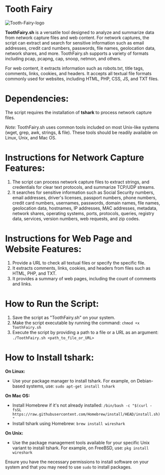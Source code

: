 # Tooth Fairy
![Tooth-Fairy-logo](https://github.com/NullRobot/Tooth-Fairy/assets/58863699/1c9d8134-b7da-4d38-a1ee-c8bb782ffbf6)

**ToothFairy.sh** is a versatile tool designed to analyze and summarize data from network capture files and web content. For network captures, the script can extract and search for sensitive information such as email addresses, credit card numbers, passwords, file names, geolocation data, network shares, and more. ToothFairy.sh supports a variety of formats including pcap, pcapng, cap, snoop, netmon, and others. 

For web content, it extracts information such as robots.txt, title tags, comments, links, cookies, and headers. It accepts all textual file formats commonly used for websites, including HTML, PHP, CSS, JS, and TXT files. 

# Dependencies:
The script requires the installation of **tshark** to process network capture files.

_Note:_ ToothFairy.sh uses common tools included on most Unix-like systems (wget, grep, awk, strings, & file). These tools should be readily available on Linux, Unix, and Mac OS.

# Instructions for Network Capture Features:
1. The script can process network capture files to extract strings, and credentials for clear text protocols, and summarize TCP/UDP streams.
2. It searches for sensitive information such as Social Security numbers, email addresses, driver's licenses, passport numbers, phone numbers, credit card numbers, usernames, passwords, domain names, file names, geolocation data, hostnames, IP addresses, MAC addresses, metadata, network shares, operating systems, ports, protocols, queries, registry data, services, version numbers, web requests, and zip codes.

# Instructions for Web Page and Website Features:
1. Provide a URL to check all textual files or specify the specific file.
2. It extracts comments, links, cookies, and headers from files such as HTML, PHP, and TXT.
3. It provides a summary of web pages, including the count of comments and links.

# How to Run the Script:
1. Save the script as "ToothFairy.sh" on your system.
2. Make the script executable by running the command: `chmod +x ToothFairy.sh`
3. Execute the script by providing a path to a file or a URL as an argument: `./ToothFairy.sh <path_to_file_or_URL>`

# How to Install tshark:

**On Linux:**
- Use your package manager to install tshark. For example, on Debian-based systems, use: `sudo apt-get install tshark`

**On Mac OS:**
- Install Homebrew if it's not already installed: `/bin/bash -c "$(curl -fsSL https://raw.githubusercontent.com/Homebrew/install/HEAD/install.sh)"`
- Install tshark using Homebrew: `brew install wireshark`

**On Unix:**
- Use the package management tools available for your specific Unix variant to install tshark. For example, on FreeBSD, use: `pkg install wireshark`

Ensure you have the necessary permissions to install software on your system and that you may need to use `sudo` to install packages.
